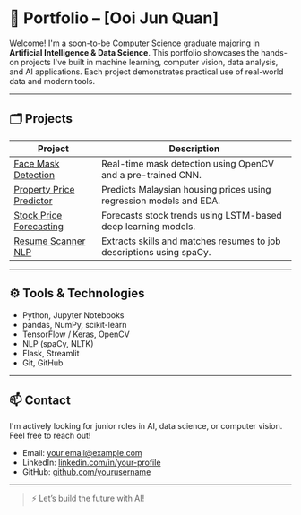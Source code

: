 # 🧠 Portfolio – [Ooi Jun Quan]

Welcome! I'm a soon-to-be Computer Science graduate majoring in **Artificial Intelligence & Data Science**. This portfolio showcases the hands-on projects I've built in machine learning, computer vision, data analysis, and AI applications. Each project demonstrates practical use of real-world data and modern tools.

---

## 🗂️ Projects

| Project | Description |
|--------|-------------|
| [Face Mask Detection](./face-mask-detection) | Real-time mask detection using OpenCV and a pre-trained CNN. |
| [Property Price Predictor](./property-price-predictor) | Predicts Malaysian housing prices using regression models and EDA. |
| [Stock Price Forecasting](./stock-price-prediction) | Forecasts stock trends using LSTM-based deep learning models. |
| [Resume Scanner NLP](./resume-scanner-nlp) | Extracts skills and matches resumes to job descriptions using spaCy. |

---

## ⚙️ Tools & Technologies

- Python, Jupyter Notebooks
- pandas, NumPy, scikit-learn
- TensorFlow / Keras, OpenCV
- NLP (spaCy, NLTK)
- Flask, Streamlit
- Git, GitHub

---

## 📫 Contact

I'm actively looking for junior roles in AI, data science, or computer vision. Feel free to reach out!

- Email: [your.email@example.com](mailto:your.email@example.com)
- LinkedIn: [linkedin.com/in/your-profile](https://linkedin.com/in/your-profile)
- GitHub: [github.com/yourusername](https://github.com/yourusername)

---

> ⚡ Let’s build the future with AI!
